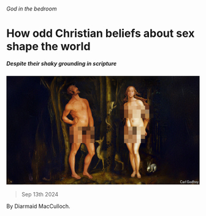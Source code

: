 ###### God in the bedroom

# How odd Christian beliefs about sex shape the world 

##### Despite their shaky grounding in scripture 

![image](images/20240921_CUD001.jpg) 

> Sep 13th 2024 

By Diarmaid MacCulloch. 

